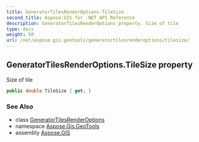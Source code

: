 ```yaml
---
title: GeneratorTilesRenderOptions.TileSize
second_title: Aspose.GIS for .NET API Reference
description: GeneratorTilesRenderOptions property. Size of tile
type: docs
weight: 50
url: /net/aspose.gis.geotools/generatortilesrenderoptions/tilesize/
---
```

## GeneratorTilesRenderOptions.TileSize property

Size of tile

```csharp
public double TileSize { get; }
```

### See Also

* class [GeneratorTilesRenderOptions](../)
* namespace [Aspose.Gis.GeoTools](../../generatortilesrenderoptions/)
* assembly [Aspose.GIS](../../../)


